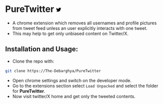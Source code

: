 # PureTwitter ![Twitter](./assets/icon16.png)

- A chrome extension which removes all usernames and profile pictures from tweet feed unless an user explicitly interacts with one tweet.
- This may help to get only unbiased content on Twitter/X.

## Installation and Usage:

- Clone the repo with:
```bash
git clone https://The-Debarghya/PureTwitter
```

- Open chrome settings and switch on the developer mode.
- Go to the extensions section select `Load Unpacked` and select the folder for **PureTwitter**.
- Now visit twitter/X home and get only the tweeted contents.
